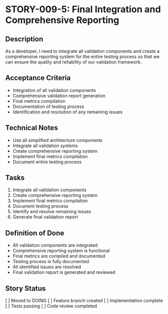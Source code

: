 # STORY-009-5: Final Integration and Comprehensive Reporting

## Description
As a developer, I need to integrate all validation components and create a comprehensive reporting system for the entire testing process so that we can ensure the quality and reliability of our validation framework.

## Acceptance Criteria
- Integration of all validation components
- Comprehensive validation report generation
- Final metrics compilation
- Documentation of testing process
- Identification and resolution of any remaining issues

## Technical Notes
- Use all simplified architecture components
- Integrate all validation systems
- Create comprehensive reporting system
- Implement final metrics compilation
- Document entire testing process

## Tasks
1. Integrate all validation components
2. Create comprehensive reporting system
3. Implement final metrics compilation
4. Document testing process
5. Identify and resolve remaining issues
6. Generate final validation report

## Definition of Done
- All validation components are integrated
- Comprehensive reporting system is functional
- Final metrics are compiled and documented
- Testing process is fully documented
- All identified issues are resolved
- Final validation report is generated and reviewed

## Story Status
[ ] Moved to DOING
[ ] Feature branch created
[ ] Implementation complete
[ ] Tests passing
[ ] Code review completed 